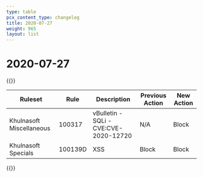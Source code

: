 ```yaml
---
type: table
pcx_content_type: changelog
title: 2020-07-27
weight: 965
layout: list
---
```


# 2020-07-27

{{<table-wrap>}}
<table style="width: 100%">
  <thead>
    <tr>
      <th>Ruleset</th>
      <th>Rule</th>
      <th>Description</th>
      <th>Previous Action</th>
      <th>New Action</th>
    </tr>
  </thead>
  <tbody>
    <tr>
      <td>Khulnasoft Miscellaneous</td>
      <td>100317</td>
      <td>vBulletin - SQLi - CVE:CVE-2020-12720</td>
      <td>N/A</td>
      <td>Block</td>
    </tr>
    <tr>
      <td>Khulnasoft Specials</td>
      <td>100139D</td>
      <td>XSS</td>
      <td>Block</td>
      <td>Block</td>
    </tr>
  </tbody>
</table>
{{</table-wrap>}}
